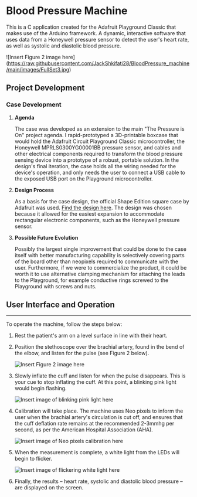 # **Blood Pressure Machine**

This is a C application created for the Adafruit Playground Classic that makes use of the Arduino framework. A dynamic, 
interactive software that uses data from a Honeywell pressure sensor to detect the user's heart rate, as well as systolic 
and diastolic blood pressure.

![Insert Figure 2 image here] (https://raw.githubusercontent.com/JackShkifati28/BloodPressure_machine/main/images/FullSet3.jpg)

## **Project Development**

### **Case Development**
1. **Agenda**

   The case was developed as an extension to the main "The Pressure is On" project agenda. I rapid-prototyped a 3D-printable boxcase that would hold the Adafruit Circuit Playground Classic microcontroller, the Honeywell MPRLS0300YG00001BB  pressure sensor, and cables and other electrical components required to transform the blood pressure sensing device into a prototype of a robust, portable solution. In the design's final iteration, the case holds all the wiring needed for the device's operation, and only needs the user to connect a USB cable to the exposed USB port on the Playground microcontroller.

2. **Design Process**

   As a basis for the case design, the official Shape Edition square case by Adafruit was used. [Find the design here](https://www.thingiverse.com/thing:2585702). The design was chosen because it allowed for the easiest expansion to accommodate rectangular electronic components, such as the Honeywell pressure sensor.

3. **Possible Future Evolution**

   Possibly the largest single improvement that could be done to the case itself with better manufacturing capability is selectively covering parts of the board other than neopixels required to communicate with the user. Furthermore, if we were to commercialize the product, it could be worth it to use alternative clamping mechanism for attaching the leads to the Playground, for example conductive rings screwed to the Playground with screws and nuts.

## **User Interface and Operation**
___

To operate the machine, follow the steps below:

1. Rest the patient's arm on a level surface in line with their heart.
2. Position the stethoscope over the brachial artery, found in the bend of the elbow, and listen for the pulse (see Figure ​2 below).

   ![Insert Figure 2 image here](url-to-image)

3. Slowly inflate the cuff and listen for when the pulse disappears. This is your cue to stop inflating the cuff. At this point, a blinking pink light would begin flashing.

   ![Insert image of blinking pink light here](url-to-image)

4. Calibration will take place. The machine uses Neo pixels to inform the user when the brachial artery's circulation is cut off, and ensures that the cuff deflation rate remains at the recommended 2-3mmhg per second, as per the American Hospital Association (AHA).

   ![Insert image of Neo pixels calibration here](url-to-image)

5. When the measurement is complete, a white light from the LEDs will begin to flicker.

   ![Insert image of flickering white light here](url-to-image)

6. Finally, the results – heart rate, systolic and diastolic blood pressure – are displayed on the screen.


